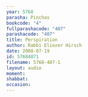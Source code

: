 ```yaml
---
year: 5768
parasha: Pinchas
bookcode: "4"
fullparashacode: "407"
parashacode: "407"
title: Perspiration
author: Rabbi Eliezer Hirsch
date: 2008-07-19
id: 57684071
filename: 5768-407-1
layout: audio
moment: 
shabbat: 
occasion: 
---
```

